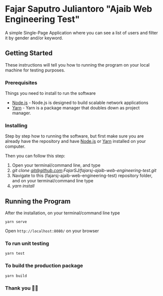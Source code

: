 # Fajar Saputro Juliantoro "Ajaib Web Engineering Test"

A simple Single-Page Application where you can see a list of users and filter it by gender and/or keyword.

## Getting Started

These instructions will tell you how to running the program on your local machine for testing purposes.

### Prerequisites

Things you need to install to run the software

- [Node.js](https://nodejs.org/en/download/) - Node.js is designed to build scalable network applications
- [Yarn](https://classic.yarnpkg.com/en/docs/install/) - Yarn is a package manager that doubles down as project manager.

### Installing

Step by step how to running the software, but first make sure you are already have the repository and have [Node.js](https://nodejs.org/en/download/) or [Yarn](https://classic.yarnpkg.com/en/docs/install/) installed on your computer.

Then you can follow this step:

1. Open your terminal/command line, and type
2. _git clone git@github.com:FajarSJ/fajarsj-ajaib-web-engineering-test.git_
3. Navigate to this (fajarsj-ajaib-web-engineering-test) repository folder, and on your terminal/command line type
4. _yarn install_

## Running the Program

After the installation, on your terminal/command line type

```
yarn serve
```

Open `http://localhost:8080/` on your browser

### To run unit testing

```
yarn test
```

### To build the production package

```
yarn build
```

### Thank you 🙇‍♂️
